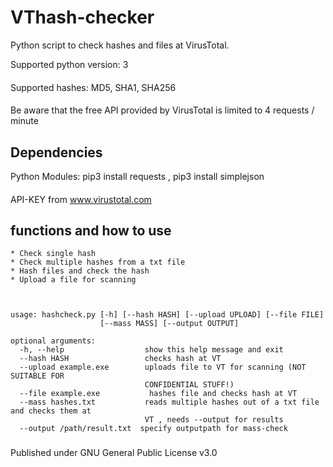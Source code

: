 # VThash-checker

Python script to check hashes and files at VirusTotal.

Supported python version: 3
####
Supported hashes: MD5, SHA1, SHA256
####
Be aware that the free API provided by VirusTotal is limited to 4 requests / minute 

## Dependencies
Python Modules: pip3 install requests , pip3 install simplejson  
####
API-KEY from www.virustotal.com

## functions and how to use 
```
* Check single hash
* Check multiple hashes from a txt file
* Hash files and check the hash 
* Upload a file for scanning



usage: hashcheck.py [-h] [--hash HASH] [--upload UPLOAD] [--file FILE]
                    [--mass MASS] [--output OUTPUT]

optional arguments: 
  -h, --help                  show this help message and exit
  --hash HASH                 checks hash at VT
  --upload example.exe        uploads file to VT for scanning (NOT SUITABLE FOR
                              CONFIDENTIAL STUFF!)
  --file example.exe           hashes file and checks hash at VT
  --mass hashes.txt           reads multiple hashes out of a txt file and checks them at
                              VT , needs --output for results
  --output /path/result.txt  specify outputpath for mass-check
 ```
  
###

Published under GNU General Public License v3.0
